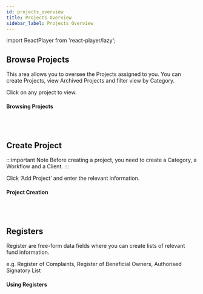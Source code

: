 ```yaml
---
id: projects_overview
title: Projects Overview
sidebar_label: Projects Overview
---
```


import ReactPlayer from 'react-player/lazy';

## Browse Projects

This area allows you to oversee the Projects assigned to you.  You can create Projects, view Archived Projects and filter view by Category.

Click on any project to view.

#### Browsing Projects

  <ReactPlayer 
  url='https://vimeo.com/473797239/4490fe99da'
  width="100%"
  controls="true"/>    

<br/>
<br/>

## Create Project

:::important Note 
Before creating a project, you need to create a Category, a Workflow and a Client.
:::

Click ‘Add Project’ and enter the relevant information.

#### Project Creation

  <ReactPlayer 
  url='https://vimeo.com/473797337/00d7286910'
  width="100%"
  controls="true"/>    

<br/>
<br/>

## Registers

Register are free-form data fields where you can create lists of relevant fund information. 

e.g. Register of Complaints, Register of Beneficial Owners, Authorised Signatory List


#### Using Registers

  <ReactPlayer 
  url='https://vimeo.com/473797487/6aceba405e'
  width="100%"
  controls="true"/>    

<br/>
<br/>

